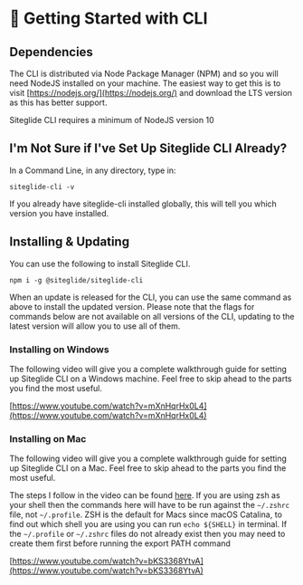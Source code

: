 # 🍃 Getting Started with CLI

## Dependencies

The CLI is distributed via Node Package Manager (NPM) and so you will need NodeJS installed on your machine. The easiest way to get this is to visit [https://nodejs.org/](https://nodejs.org/) and download the LTS version as this has better support.

Siteglide CLI requires a minimum of NodeJS version 10

## I'm Not Sure if I've Set Up Siteglide CLI Already?

In a Command Line, in any directory, type in:

```
siteglide-cli -v
```

If you already have siteglide-cli installed globally, this will tell you which version you have installed.

## Installing & Updating

You can use the following to install Siteglide CLI.

`npm i -g @siteglide/siteglide-cli`

When an update is released for the CLI, you can use the same command as above to install the updated version. Please note that the flags for commands below are not available on all versions of the CLI, updating to the latest version will allow you to use all of them.

### Installing on Windows

The following video will give you a complete walkthrough guide for setting up Siteglide CLI on a Windows machine. Feel free to skip ahead to the parts you find the most useful.

[https://www.youtube.com/watch?v=mXnHqrHx0L4](https://www.youtube.com/watch?v=mXnHqrHx0L4)

### Installing on Mac

The following video will give you a complete walkthrough guide for setting up Siteglide CLI on a Mac. Feel free to skip ahead to the parts you find the most useful.

The steps I follow in the video can be found [here](https://docs.npmjs.com/resolving-eacces-permissions-errors-when-installing-packages-globally#manually-change-npms-default-directory). If you are using zsh as your shell then the commands here will have to be run against the `~/.zshrc` file, not `~/.profile`. ZSH is the default for Macs since macOS Catalina, to find out which shell you are using you can run `echo ${SHELL}` in terminal. If the `~/.profile` or `~/.zshrc` files do not already exist then you may need to create them first before running the export PATH command

[https://www.youtube.com/watch?v=bKS3368YtvA](https://www.youtube.com/watch?v=bKS3368YtvA)
